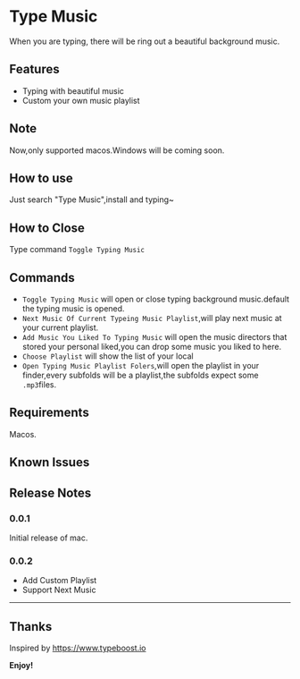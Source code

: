 # Type Music

When you are typing, there will be ring out a beautiful background music.

## Features

- Typing with beautiful music
- Custom your own music playlist

## Note

Now,only supported macos.Windows will be coming soon.

## How to use

Just search "Type Music",install and typing~

## How to Close

Type command ```Toggle Typing Music```

## Commands

- ```Toggle Typing Music``` will open or close typing background music.default the typing music is opened.
- ```Next Music Of Current Typeing Music Playlist```,will play next music at your current playlist.
- ```Add Music You Liked To Typing Music``` will open the music directors that stored your personal liked,you can drop some music you liked to here.
- ```Choose Playlist``` will show the list of your local
- ```Open Typing Music Playlist Folers```,will open the playlist in your finder,every subfolds will be a playlist,the subfolds expect some ```.mp3```files.

## Requirements

Macos.

## Known Issues

## Release Notes

### 0.0.1

Initial release of mac.

### 0.0.2

- Add Custom Playlist
- Support Next Music
-----------------------------------------------------------------------------------------------------------

## Thanks

Inspired by <https://www.typeboost.io>

**Enjoy!**
